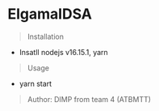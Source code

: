 # ElgamalDSA
> Installation
- Insatll nodejs v16.15.1, yarn

> Usage
- yarn start

> Author: DIMP from team 4 (ATBMTT)
